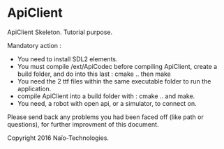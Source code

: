 # ApiClient
ApiClient Skeleton. Tutorial purpose.

Mandatory action :

- You need to install SDL2 elements.
- You must compile /ext/ApiCodec before compiling ApiClient, create a build folder, and do into this last : cmake .. then make
- You need the 2 ttf files within the same executable folder to run the application.
- compile ApiClient into a build folder with : cmake ..  and make.
- You need, a robot with open api, or a simulator, to connect on.


Please send back any problems you had been faced off (like path or questions), for further improvment of this document.


Copyright 2016 Naïo-Technologies.

